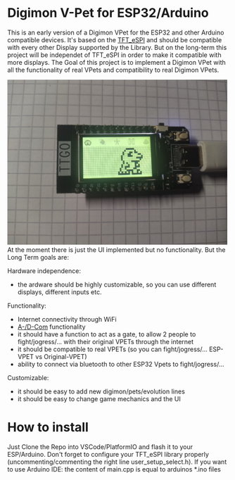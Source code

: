 # Digimon V-Pet for ESP32/Arduino
This is an early version of a Digimon VPet for the ESP32 and other Arduino compatible devices. 
It's based on the [TFT_eSPI](https://github.com/Bodmer/TFT_eSPI/) and should be compatible with every other Display supported by the Library. 
But on the long-term this project will be independet of TFT_eSPI in order to make it compatible with more displays. 
The Goal of this project is to implement a Digimon VPet with all the functionality of real VPets and compatibility to real Digimon VPets.

<img src="screenshot.jpg" width="500" >
At the moment there is just the UI implemented but no functionality. But the Long Term goals are:

Hardware independence:
- the ardware should be highly customizable, so you can use different displays, different inputs etc. 

Functionality:
- Internet connectivity through WiFi
- [A-/D-Com](https://www.alphahub.site/guide) functionality 
- it should have a function to act as a gate, to allow 2 people to fight/jogress/... with their original VPETs through the internet
- it should be compatible to real VPETs (so you can fight/jogress/... ESP-VPET vs Original-VPET)
- ability to connect via bluetooth to other ESP32 Vpets to fight/jogress/...

Customizable: 
- it should be easy to add new digimon/pets/evolution lines
- it should be easy to change game mechanics and the UI

# How to install
Just Clone the Repo into VSCode/PlatformIO and flash it to your ESP/Arduino. Don't forget to configure your TFT_eSPI library properly (uncommenting/commenting the right line user_setup_select.h). If you want to use Arduino IDE: the content of main.cpp is equal to arduinos *.ino files
